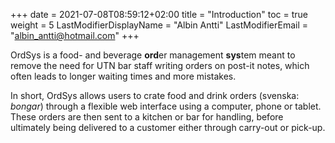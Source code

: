 +++
date = 2021-07-08T08:59:12+02:00
title = "Introduction"
toc = true
weight = 5
LastModifierDisplayName = "Albin Antti"
LastModifierEmail = "albin_antti@hotmail.com"
+++

OrdSys is a food- and beverage **ord**er management **sys**tem meant to remove the need for UTN bar staff writing orders on post-it notes, which often leads to longer waiting times and more mistakes.

In short, OrdSys allows users to crate food and drink orders (svenska: *bongar*) through a flexible web interface using a computer, phone or tablet. These orders are then sent to a kitchen or bar for handling, before ultimately being delivered to a customer either through carry-out or pick-up.

